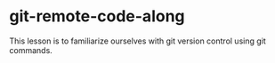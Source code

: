# git-remote-code-along
This lesson is to familiarize ourselves with git version control using git commands.
